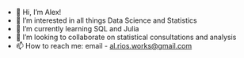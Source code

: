 - 👋 Hi, I’m Alex!
- 👀 I’m interested in all things Data Science and Statistics
- 🌱 I’m currently learning SQL and Julia
- 💞️ I’m looking to collaborate on statistical consultations and analysis
- 📫 How to reach me:
      email - al.rios.works@gmail.com

<!---
alriosworks/alriosworks is a ✨ special ✨ repository because its `README.md` (this file) appears on your GitHub profile.
You can click the Preview link to take a look at your changes.
--->
